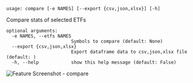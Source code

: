 ```
usage: compare [-e NAMES] [--export {csv,json,xlsx}] [-h]
```

Compare stats of selected ETFs

```
optional arguments:
  -e NAMES, --etfs NAMES
                        Symbols to compare (default: None)
  --export {csv,json,xlsx}
                        Export dataframe data to csv,json,xlsx file (default: )
  -h, --help            show this help message (default: False)
```
<img size="1400" alt="Feature Screenshot - compare" src="https://user-images.githubusercontent.com/85772166/142043975-65a7da44-a3db-47fb-89d4-62ab4d49b444.png">
